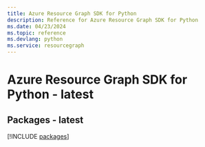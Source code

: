 ```yaml
---
title: Azure Resource Graph SDK for Python
description: Reference for Azure Resource Graph SDK for Python
ms.date: 04/23/2024
ms.topic: reference
ms.devlang: python
ms.service: resourcegraph
---
```

# Azure Resource Graph SDK for Python - latest
## Packages - latest
[!INCLUDE [packages](resource-graph-index.md)]
